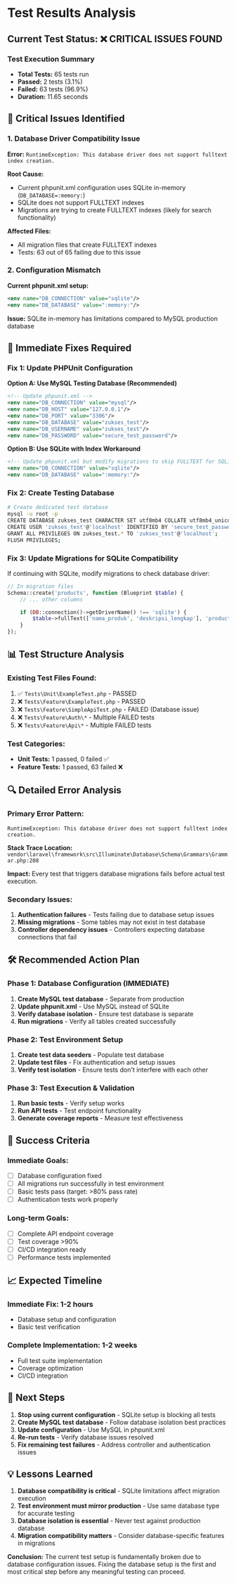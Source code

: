 # Test Results Analysis

## Current Test Status: ❌ CRITICAL ISSUES FOUND

### Test Execution Summary
- **Total Tests:** 65 tests run
- **Passed:** 2 tests (3.1%)
- **Failed:** 63 tests (96.9%)
- **Duration:** 11.65 seconds

## 🚨 Critical Issues Identified

### 1. **Database Driver Compatibility Issue**
**Error:** `RuntimeException: This database driver does not support fulltext index creation.`

**Root Cause:**
- Current phpunit.xml configuration uses SQLite in-memory (`DB_DATABASE=:memory:`)
- SQLite does not support FULLTEXT indexes
- Migrations are trying to create FULLTEXT indexes (likely for search functionality)

**Affected Files:**
- All migration files that create FULLTEXT indexes
- Tests: 63 out of 65 failing due to this issue

### 2. **Configuration Mismatch**
**Current phpunit.xml setup:**
```xml
<env name="DB_CONNECTION" value="sqlite"/>
<env name="DB_DATABASE" value=":memory:"/>
```

**Issue:** SQLite in-memory has limitations compared to MySQL production database

## 🔧 Immediate Fixes Required

### Fix 1: Update PHPUnit Configuration

**Option A: Use MySQL Testing Database (Recommended)**
```xml
<!-- Update phpunit.xml -->
<env name="DB_CONNECTION" value="mysql"/>
<env name="DB_HOST" value="127.0.0.1"/>
<env name="DB_PORT" value="3306"/>
<env name="DB_DATABASE" value="zukses_test"/>
<env name="DB_USERNAME" value="zukses_test"/>
<env name="DB_PASSWORD" value="secure_test_password"/>
```

**Option B: Use SQLite with Index Workaround**
```xml
<!-- Update phpunit.xml but modify migrations to skip FULLTEXT for SQLite -->
<env name="DB_CONNECTION" value="sqlite"/>
<env name="DB_DATABASE" value=":memory:"/>
```

### Fix 2: Create Testing Database
```bash
# Create dedicated test database
mysql -u root -p
CREATE DATABASE zukses_test CHARACTER SET utf8mb4 COLLATE utf8mb4_unicode_ci;
CREATE USER 'zukses_test'@'localhost' IDENTIFIED BY 'secure_test_password';
GRANT ALL PRIVILEGES ON zukses_test.* TO 'zukses_test'@'localhost';
FLUSH PRIVILEGES;
```

### Fix 3: Update Migrations for SQLite Compatibility
If continuing with SQLite, modify migrations to check database driver:

```php
// In migration files
Schema::create('products', function (Blueprint $table) {
    // ... other columns

    if (DB::connection()->getDriverName() !== 'sqlite') {
        $table->fullText(['nama_produk', 'deskripsi_lengkap'], 'products_search');
    }
});
```

## 📊 Test Structure Analysis

### Existing Test Files Found:
1. ✅ `Tests\Unit\ExampleTest.php` - PASSED
2. ❌ `Tests\Feature\ExampleTest.php` - PASSED
3. ❌ `Tests\Feature\SimpleApiTest.php` - FAILED (Database issue)
4. ❌ `Tests\Feature\Auth\*` - Multiple FAILED tests
5. ❌ `Tests\Feature\Api\*` - Multiple FAILED tests

### Test Categories:
- **Unit Tests:** 1 passed, 0 failed ✅
- **Feature Tests:** 1 passed, 63 failed ❌

## 🔍 Detailed Error Analysis

### Primary Error Pattern:
```
RuntimeException: This database driver does not support fulltext index creation.
```

**Stack Trace Location:**
`vendor\laravel\framework\src\Illuminate\Database\Schema\Grammars\Grammar.php:208`

**Impact:** Every test that triggers database migrations fails before actual test execution.

### Secondary Issues:
1. **Authentication failures** - Tests failing due to database setup issues
2. **Missing migrations** - Some tables may not exist in test database
3. **Controller dependency issues** - Controllers expecting database connections that fail

## 🛠️ Recommended Action Plan

### Phase 1: Database Configuration (IMMEDIATE)
1. **Create MySQL test database** - Separate from production
2. **Update phpunit.xml** - Use MySQL instead of SQLite
3. **Verify database isolation** - Ensure test database is separate
4. **Run migrations** - Verify all tables created successfully

### Phase 2: Test Environment Setup
1. **Create test data seeders** - Populate test database
2. **Update test files** - Fix authentication and setup issues
3. **Verify test isolation** - Ensure tests don't interfere with each other

### Phase 3: Test Execution & Validation
1. **Run basic tests** - Verify setup works
2. **Run API tests** - Test endpoint functionality
3. **Generate coverage reports** - Measure test effectiveness

## 🎯 Success Criteria

### Immediate Goals:
- [ ] Database configuration fixed
- [ ] All migrations run successfully in test environment
- [ ] Basic tests pass (target: >80% pass rate)
- [ ] Authentication tests work properly

### Long-term Goals:
- [ ] Complete API endpoint coverage
- [ ] Test coverage >90%
- [ ] CI/CD integration ready
- [ ] Performance tests implemented

## 📈 Expected Timeline

### Immediate Fix: 1-2 hours
- Database setup and configuration
- Basic test verification

### Complete Implementation: 1-2 weeks
- Full test suite implementation
- Coverage optimization
- CI/CD integration

## 🚨 Next Steps

1. **Stop using current configuration** - SQLite setup is blocking all tests
2. **Create MySQL test database** - Follow database isolation best practices
3. **Update configuration** - Use MySQL in phpunit.xml
4. **Re-run tests** - Verify database issues resolved
5. **Fix remaining test failures** - Address controller and authentication issues

## 💡 Lessons Learned

1. **Database compatibility is critical** - SQLite limitations affect migration execution
2. **Test environment must mirror production** - Use same database type for accurate testing
3. **Database isolation is essential** - Never test against production database
4. **Migration compatibility matters** - Consider database-specific features in migrations

**Conclusion:** The current test setup is fundamentally broken due to database configuration issues. Fixing the database setup is the first and most critical step before any meaningful testing can proceed.